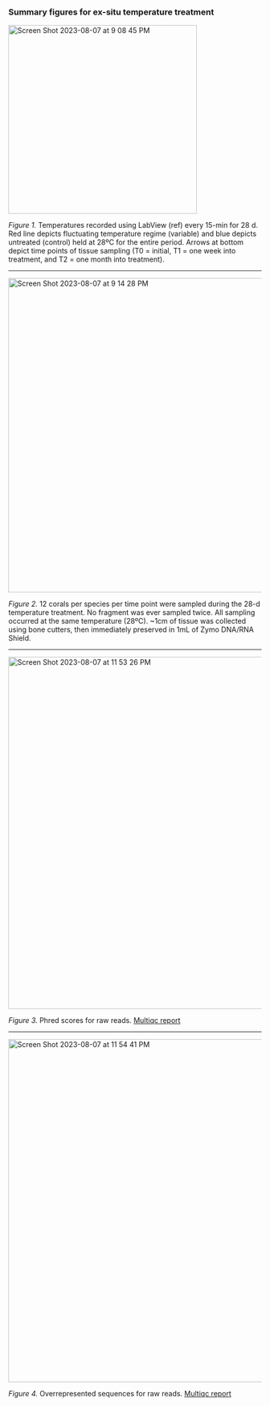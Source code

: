 ### Summary figures for ex-situ temperature treatment

<img width="375" alt="Screen Shot 2023-08-07 at 9 08 45 PM" src="https://github.com/ademerlis/temperaturevariability2023/assets/56000927/998286ae-9b02-4862-96e1-126479438f6b">

*Figure 1.* Temperatures recorded using LabView (ref) every 15-min for 28 d. Red line depicts fluctuating temperature regime (variable) and blue depicts untreated (control) held at 28ºC for the entire period. Arrows at bottom depict time points of tissue sampling (T0 = initial, T1 = one week into treatment, and T2 = one month into treatment). 

_________________

<img width="625" alt="Screen Shot 2023-08-07 at 9 14 28 PM" src="https://github.com/ademerlis/temperaturevariability2023/assets/56000927/c5191154-b2a9-4283-b603-c6657f3814ac">

*Figure 2.* 12 corals per species per time point were sampled during the 28-d temperature treatment. No fragment was ever sampled twice. All sampling occurred at the same temperature (28ºC). ~1cm of tissue was collected using bone cutters, then immediately preserved in 1mL of Zymo DNA/RNA Shield.

________________

<img width="700" alt="Screen Shot 2023-08-07 at 11 53 26 PM" src="https://github.com/ademerlis/temperaturevariability2023/assets/56000927/279d8a32-5159-46f6-bd19-788a8bb407f8">

*Figure 3.* Phred scores for raw reads. 
[Multiqc report](https://github.com/ademerlis/temperaturevariability2023/blob/main/gene_expression/bioinformatics/multiqc_report_rawreads.html)

________________

<img width="682" alt="Screen Shot 2023-08-07 at 11 54 41 PM" src="https://github.com/ademerlis/temperaturevariability2023/assets/56000927/266abbab-9a57-4b78-903d-60564aaff7d4">

*Figure 4.* Overrepresented sequences for raw reads. 
[Multiqc report](https://github.com/ademerlis/temperaturevariability2023/blob/main/gene_expression/bioinformatics/multiqc_report_rawreads.html)
